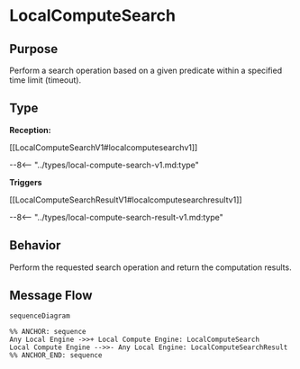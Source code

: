 <div class="message" markdown>


# LocalComputeSearch

## Purpose

<!-- --8<-- [start:purpose] -->
Perform a search operation based on a given predicate within a specified time limit (timeout).
<!-- --8<-- [end:purpose] -->

## Type

<!-- --8<-- [start:type] -->
**Reception:**

[[LocalComputeSearchV1#localcomputesearchv1]]

--8<-- "../types/local-compute-search-v1.md:type"

**Triggers**

[[LocalComputeSearchResultV1#localcomputesearchresultv1]]

--8<-- "../types/local-compute-search-result-v1.md:type"

<!-- --8<-- [end:type] -->

## Behavior

<!-- --8<-- [start:behavior] -->
Perform the requested search operation and return the computation results.
<!-- --8<-- [end:behavior] -->


## Message Flow

<!-- --8<-- [start:messages] -->
```mermaid
sequenceDiagram

%% ANCHOR: sequence
Any Local Engine ->>+ Local Compute Engine: LocalComputeSearch
Local Compute Engine -->>- Any Local Engine: LocalComputeSearchResult
%% ANCHOR_END: sequence
```

<!-- --8<-- [end:messages] -->

</div>